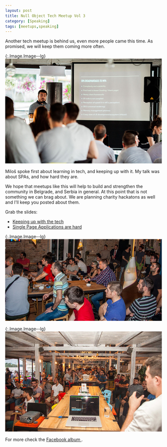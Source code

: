 ```yaml
---
layout: post
title: Null Object Tech Meetup Vol 3
category: [Speaking]
tags: [meetups,speaking]
---
```


Another tech meetup is behind us, even more people came this time.
As promised, we will keep them coming more often.

{:.Image.Image--lg}
![Stanko Tadic talking at tech meetup](/public/img/meetup-vol-3/2.JPG)


Miloš spoke first about learning in tech, and keeping up with it.
My talk was about SPAs, and how hard they are.

<!--more-->

We hope that meetups like this will help to build and strengthen the community in Belgrade, and Serbia in general.
At this point that is not something we can brag about.
We are planning charity hackatons as well and I'll keep you posted about them.

Grab the slides:

* <a href="/public/pdf/Null Object Tech Meetup - Keeping up with the tech.pdf">Keeping up with the tech</a>
* <a href="/public/pdf/Null Object Tech Meetup - SPAs are hard">Single Page Applications are hard</a>

{:.Image.Image--lg}
![Milos Pavlicevic talking at tech meetup](/public/img/meetup-vol-2/1.JPG)

{:.Image.Image--lg}
![Null Object tech meetup audience](/public/img/meetup-vol-3/3.JPG)


For more check the
<a href="https://www.facebook.com/nullobject2013/photos/?tab=album&album_id=1072710352807339">
  Facebook album
</a>.
